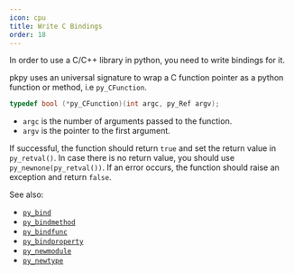 ```yaml
---
icon: cpu
title: Write C Bindings
order: 18
---
```


In order to use a C/C++ library in python, you need to write bindings for it.

pkpy uses an universal signature to wrap a C function pointer as a python function or method, i.e `py_CFunction`.

```c
typedef bool (*py_CFunction)(int argc, py_Ref argv);
```
+ `argc` is the number of arguments passed to the function.
+ `argv` is the pointer to the first argument.

If successful, the function should return `true` and set the return value in `py_retval()`. In case there is no return value, you should use `py_newnone(py_retval())`.
If an error occurs, the function should raise an exception and return `false`.

See also:
+ [`py_bind`](/c-api/functions/#py_bind)
+ [`py_bindmethod`](/c-api/functions/#py_bindmethod)
+ [`py_bindfunc`](/c-api/functions/#py_bindfunc)
+ [`py_bindproperty`](/c-api/functions/#py_bindproperty)
+ [`py_newmodule`](/c-api/functions/#py_newmodule)
+ [`py_newtype`](/c-api/functions/#py_newtype)